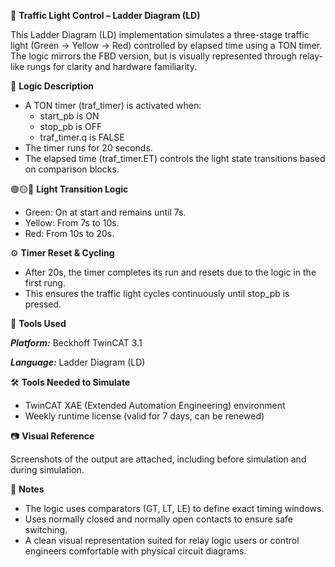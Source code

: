 🚦 **Traffic Light Control – Ladder Diagram (LD)**

This Ladder Diagram (LD) implementation simulates a three-stage traffic light (Green → Yellow → Red) controlled by elapsed time using a TON timer. The logic mirrors the FBD version, but is visually represented through relay-like rungs for clarity and hardware familiarity.

🧩 **Logic Description**

- A TON timer (traf_timer) is activated when:
  - start_pb is ON
  - stop_pb is OFF
  - traf_timer.q is FALSE
- The timer runs for 20 seconds.
- The elapsed time (traf_timer.ET) controls the light state transitions based on comparison blocks.

🟢🟡🔴 **Light Transition Logic**

- Green: On at start and remains until 7s.
- Yellow: From 7s to 10s.
- Red: From 10s to 20s.

⚙️ **Timer Reset & Cycling**

- After 20s, the timer completes its run and resets due to the logic in the first rung.
- This ensures the traffic light cycles continuously until stop_pb is pressed.

🔧 **Tools Used**

_**Platform:**_ Beckhoff TwinCAT 3.1

_**Language:**_ Ladder Diagram (LD)

🛠️ **Tools Needed to Simulate**

- TwinCAT XAE (Extended Automation Engineering) environment
- Weekly runtime license (valid for 7 days, can be renewed)

📷 **Visual Reference**

Screenshots of the output are attached, including before simulation and during simulation.

📌 **Notes**

- The logic uses comparators (GT, LT, LE) to define exact timing windows.
- Uses normally closed and normally open contacts to ensure safe switching.
- A clean visual representation suited for relay logic users or control engineers comfortable with physical circuit diagrams.
